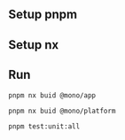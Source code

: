 ## Setup pnpm
## Setup nx
## Run

``
pnpm nx buid @mono/app
``

``
pnpm nx buid @mono/platform
``

``
pnpm test:unit:all
``
